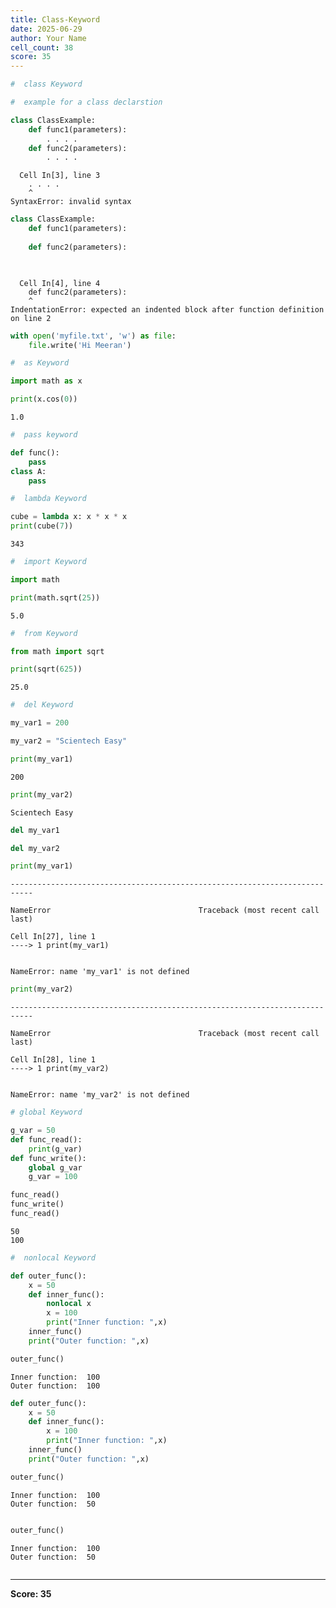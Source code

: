 ```yaml
---
title: Class-Keyword
date: 2025-06-29
author: Your Name
cell_count: 38
score: 35
---
```


```python
#  class Keyword
```


```python
#  example for a class declarstion 
```


```python
class ClassExample:
    def func1(parameters):
        . . . .
    def func2(parameters):
        . . . .
```


      Cell In[3], line 3
        . . . .
        ^
    SyntaxError: invalid syntax




```python
class ClassExample:
    def func1(parameters):
        
    def func2(parameters):

        
```


      Cell In[4], line 4
        def func2(parameters):
        ^
    IndentationError: expected an indented block after function definition on line 2




```python
with open('myfile.txt', 'w') as file:
    file.write('Hi Meeran')
```


```python
#  as Keyword
```


```python
import math as x
```


```python
print(x.cos(0))
```

    1.0



```python
#  pass keyword
```


```python
def func():
    pass
class A:
    pass
```


```python
#  lambda Keyword
```


```python
cube = lambda x: x * x * x
print(cube(7))
```

    343



```python
#  import Keyword
```


```python
import math
```


```python
print(math.sqrt(25))
```

    5.0



```python
#  from Keyword
```


```python
from math import sqrt
```


```python
print(sqrt(625))
```

    25.0



```python
#  del Keyword
```


```python
my_var1 = 200
```


```python
my_var2 = "Scientech Easy"
```


```python
print(my_var1)
```

    200



```python
print(my_var2)
```

    Scientech Easy



```python
del my_var1
```


```python
del my_var2
```


```python
print(my_var1)
```


    ---------------------------------------------------------------------------

    NameError                                 Traceback (most recent call last)

    Cell In[27], line 1
    ----> 1 print(my_var1)


    NameError: name 'my_var1' is not defined



```python
print(my_var2)
```


    ---------------------------------------------------------------------------

    NameError                                 Traceback (most recent call last)

    Cell In[28], line 1
    ----> 1 print(my_var2)


    NameError: name 'my_var2' is not defined



```python
# global Keyword
```


```python
g_var = 50
def func_read():
    print(g_var)
def func_write():
    global g_var
    g_var = 100
```


```python
func_read()
func_write()
func_read()
```

    50
    100



```python
#  nonlocal Keyword
```


```python
def outer_func():
    x = 50
    def inner_func():
        nonlocal x
        x = 100
        print("Inner function: ",x)
    inner_func()
    print("Outer function: ",x)
```


```python
outer_func()
```

    Inner function:  100
    Outer function:  100



```python
def outer_func():
    x = 50
    def inner_func():
        x = 100
        print("Inner function: ",x)
    inner_func()
    print("Outer function: ",x)
```


```python
outer_func()
```

    Inner function:  100
    Outer function:  50



```python

```


```python
outer_func()
```

    Inner function:  100
    Outer function:  50



```python

```


---
**Score: 35**